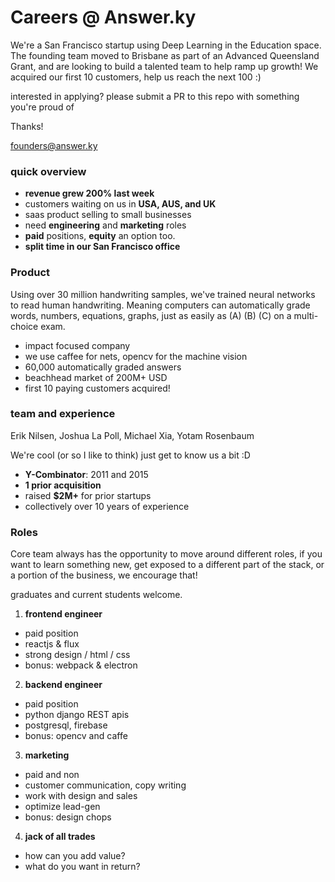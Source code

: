# Careers @ Answer.ky

  We're a San Francisco startup using Deep Learning in the Education space.  The founding team moved to Brisbane as part of an Advanced Queensland Grant, and are looking to build a talented team to help ramp up growth!  We acquired our first 10 customers, help us reach the next 100 :)

interested in applying?  please submit a PR to this repo with something you're proud of

Thanks!

founders@answer.ky

### quick overview

* __revenue grew 200% last week__
* customers waiting on us in __USA, AUS, and UK__
* saas product selling to small businesses
* need __engineering__ and __marketing__ roles
* __paid__ positions, __equity__ an option too.  
* __split time in our San Francisco office__

### Product

Using over 30 million handwriting samples, we've trained neural networks to read human handwriting.  Meaning computers can automatically grade words, numbers, equations, graphs, just as easily as (A) (B) (C) on a multi-choice exam.  

* impact focused company
* we use caffee for nets, opencv for the machine vision
* 60,000 automatically graded answers
* beachhead market of 200M+ USD
* first 10 paying customers acquired!

### team and experience

Erik Nilsen, Joshua La Poll, Michael Xia, Yotam Rosenbaum

We're cool (or so I like to think) just get to know us a bit :D

* __Y-Combinator__: 2011 and 2015
* __1 prior acquisition__
* raised __$2M+__ for prior startups
* collectively over 10 years of experience

### Roles

Core team always has the opportunity to move around different roles, if you want to learn something new, get exposed to a different part of the stack, or a portion of the business, we encourage that!

graduates and current students welcome.  

1.  __frontend engineer__
  * paid position
  * reactjs & flux
  * strong design / html / css
  * bonus: webpack & electron

2.  __backend engineer__
  * paid position
  * python django REST apis
  * postgresql, firebase
  * bonus: opencv and caffe
  
3.  __marketing__
  * paid and non
  * customer communication, copy writing
  * work with design and sales
  * optimize lead-gen
  * bonus: design chops
  
4.  __jack of all trades__
  * how can you add value?  
  * what do you want in return?
  
